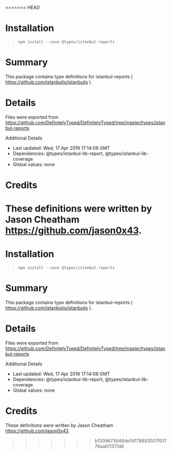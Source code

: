<<<<<<< HEAD
# Installation
> `npm install --save @types/istanbul-reports`

# Summary
This package contains type definitions for istanbul-reports ( https://github.com/istanbuljs/istanbuljs ).

# Details
Files were exported from https://github.com/DefinitelyTyped/DefinitelyTyped/tree/master/types/istanbul-reports

Additional Details
 * Last updated: Wed, 17 Apr 2019 17:14:08 GMT
 * Dependencies: @types/istanbul-lib-report, @types/istanbul-lib-coverage
 * Global values: none

# Credits
These definitions were written by Jason Cheatham <https://github.com/jason0x43>.
=======
# Installation
> `npm install --save @types/istanbul-reports`

# Summary
This package contains type definitions for istanbul-reports ( https://github.com/istanbuljs/istanbuljs ).

# Details
Files were exported from https://github.com/DefinitelyTyped/DefinitelyTyped/tree/master/types/istanbul-reports

Additional Details
 * Last updated: Wed, 17 Apr 2019 17:14:08 GMT
 * Dependencies: @types/istanbul-lib-report, @types/istanbul-lib-coverage
 * Global values: none

# Credits
These definitions were written by Jason Cheatham <https://github.com/jason0x43>.
>>>>>>> b1309673946de7d178893507f01776aab11317d6
